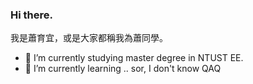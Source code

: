 ### Hi there.

我是蕭育宜，或是大家都稱我為蕭同學。


- 🔭 I’m currently studying master degree in NTUST EE.
- 🌱 I’m currently learning .. sor, I don't know QAQ

<!--
**myg36t91/myg36t91** is a ✨ _special_ ✨ repository because its `README.md` (this file) appears on your GitHub profile.

Here are some ideas to get you started:

- 👯 I’m looking to collaborate on ...
- 🤔 I’m looking for help with ...
- 💬 Ask me about ...
- 📫 How to reach me: ...
- 😄 Pronouns: ...
- ⚡ Fun fact: ...
-->
